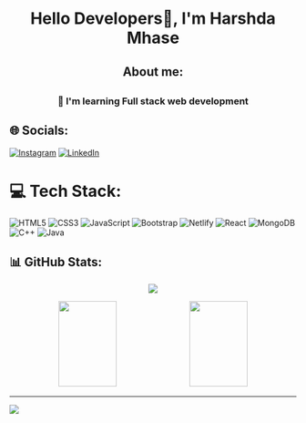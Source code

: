 
<h1 align="center">Hello Developers👋, I'm Harshda Mhase</h1>  
<h2 align="center">About me:<h2>
  <h3 align="center">💫 I'm learning Full stack web development</h3>


## 🌐 Socials:
[![Instagram](https://img.shields.io/badge/Instagram-%23E4405F.svg?logo=Instagram&logoColor=white)](https://instagram.com/http://intagram.com/harshda_mhase) [![LinkedIn](https://img.shields.io/badge/LinkedIn-%230077B5.svg?logo=linkedin&logoColor=white)](https://linkedin.com/in/https://www.linkedin.com/in/harshda-mhase12/) 

# 💻 Tech Stack:
![HTML5](https://img.shields.io/badge/html5-%23E34F26.svg?style=for-the-badge&logo=html5&logoColor=white) ![CSS3](https://img.shields.io/badge/css3-%231572B6.svg?style=for-the-badge&logo=css3&logoColor=white) ![JavaScript](https://img.shields.io/badge/javascript-%23323330.svg?style=for-the-badge&logo=javascript&logoColor=%23F7DF1E) ![Bootstrap](https://img.shields.io/badge/bootstrap-%23563D7C.svg?style=for-the-badge&logo=bootstrap&logoColor=white) ![Netlify](https://img.shields.io/badge/netlify-%23000000.svg?style=for-the-badge&logo=netlify&logoColor=#00C7B7) ![React](https://img.shields.io/badge/react-%2320232a.svg?style=for-the-badge&logo=react&logoColor=%2361DAFB) ![MongoDB](https://img.shields.io/badge/MongoDB-%234ea94b.svg?style=for-the-badge&logo=mongodb&logoColor=white) ![C++](https://img.shields.io/badge/c++-%2300599C.svg?style=for-the-badge&logo=c%2B%2B&logoColor=white) ![Java](https://img.shields.io/badge/java-%23ED8B00.svg?style=for-the-badge&logo=java&logoColor=white)

  ## 📊 GitHub Stats: 
 <p align="center">
    <img src="https://github-readme-streak-stats.herokuapp.com/?user=harshdamhase" />
</p>
<p align="center">
<img height="150rem" src="https://github-readme-stats.vercel.app/api?username=harshdamhase&show_icons=true&&count_private=true&include_all_commits=true" width="45%"/>

<img height="150rem" src="https://github-readme-stats.vercel.app/api/top-langs/?username=harshdamhase&layout=compact&hide=Jupyter%20NoteBook" width="45%" />
</p>

---
[![](https://visitcount.itsvg.in/api?id=harshdamhase&icon=0&color=0)](https://visitcount.itsvg.in)

<!-- Proudly created with GPRM ( https://gprm.itsvg.in ) -->
